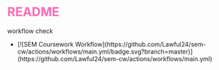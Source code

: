 <h1 style="color:hotpink">README</h1>
workflow check
<ul>
    <li>
        [![SEM Coursework Workflow](https://github.com/Lawful24/sem-cw/actions/workflows/main.yml/badge.svg?branch=master)](https://github.com/Lawful24/sem-cw/actions/workflows/main.yml)
    </li>
</ul>